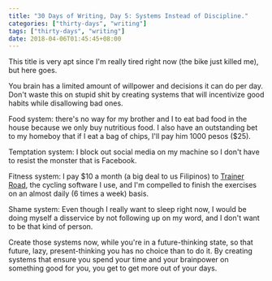 ```yaml
---
title: "30 Days of Writing, Day 5: Systems Instead of Discipline."
categories: ["thirty-days", "writing"]
tags: ["thirty-days", "writing"]
date: 2018-04-06T01:45:45+08:00
---
```


This title is very apt since I'm really tired right now (the bike just killed me), but here goes.

You brain has a limited amount of willpower and decisions it can do per day. Don't waste this on stupid shit by creating systems that will incentivize good habits while disallowing bad ones.

Food system: there's no way for my brother and I to eat bad food in the house because we only buy nutritious food. I also have an outstanding bet to my homeboy that if I eat a bag of chips, I'll pay him 1000 pesos ($25).

Temptation system: I block out social media on my machine so I don't have to resist the monster that is Facebook.

Fitness system: I pay $10 a month (a big deal to us Filipinos) to [Trainer Road](https://www.trainerroad.com/career/daryllxd), the cycling software I use, and I'm compelled to finish the exercises on an almost daily (6 times a week) basis.

Shame system: Even though I really want to sleep right now, I would be doing myself a disservice by not following up on my word, and I don't want to be that kind of person.

Create those systems now, while you're in a future-thinking state, so that future, lazy, present-thinking you has no choice than to do it. By creating systems that ensure you spend your time and your brainpower on something good for you, you get to get more out of your days.
